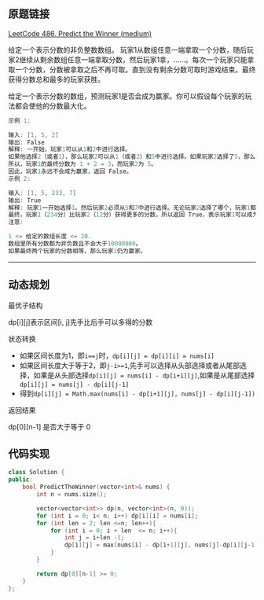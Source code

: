 ## 原题链接

[LeetCode 486. Predict the Winner (medium)](https://leetcode-cn.com/problems/predict-the-winner/)

给定一个表示分数的非负整数数组。 玩家1从数组任意一端拿取一个分数，随后玩家2继续从剩余数组任意一端拿取分数，然后玩家1拿，……。每次一个玩家只能拿取一个分数，分数被拿取之后不再可取。直到没有剩余分数可取时游戏结束。最终获得分数总和最多的玩家获胜。

给定一个表示分数的数组，预测玩家1是否会成为赢家。你可以假设每个玩家的玩法都会使他的分数最大化。

```cpp
示例 1:

输入: [1, 5, 2]
输出: False
解释: 一开始，玩家1可以从1和2中进行选择。
如果他选择2（或者1），那么玩家2可以从1（或者2）和5中进行选择。如果玩家2选择了5，那么玩家1则只剩下1（或者2）可选。
所以，玩家1的最终分数为 1 + 2 = 3，而玩家2为 5。
因此，玩家1永远不会成为赢家，返回 False。
示例 2:

输入: [1, 5, 233, 7]
输出: True
解释: 玩家1一开始选择1。然后玩家2必须从5和7中进行选择。无论玩家2选择了哪个，玩家1都可以选择233。
最终，玩家1（234分）比玩家2（12分）获得更多的分数，所以返回 True，表示玩家1可以成为赢家。
注意:

1 <= 给定的数组长度 <= 20.
数组里所有分数都为非负数且不会大于10000000。
如果最终两个玩家的分数相等，那么玩家1仍为赢家。
```

---

## 动态规划

最优子结构

dp[i][j]表示区间[i, j]先手比后手可以多得的分数

状态转换

- 如果区间长度为1，即`i==j`时，`dp[i][j] = dp[i][i] = nums[i]`
- 如果区间长度大于等于2，即`j-i>=1`,先手可以选择从头部选择或者从尾部选择，如果是从头部选择`dp[i][j] = nums[i] - dp[i+1][j]`,如果是从尾部选择`dp[i][j] = nums[j] - dp[i][j-1]`
- 得到`dp[i][j] = Math.max(nums[i] - dp[i+1][j], nums[j] - dp[i][j-1])`

返回结果

dp[0][n-1] 是否大于等于 0

## 代码实现

```cpp
class Solution {
public:
    bool PredictTheWinner(vector<int>& nums) {
        int n = nums.size();

        vector<vector<int>> dp(n, vector<int>(n, 0));
        for (int i = 0; i< n; i++) dp[i][i] = nums[i];
        for (int len = 2; len <=n; len++){
            for (int i = 0; i + len  <= n; i++){
                int j = i+len -1;
                dp[i][j] = max(nums[i] - dp[i+1][j], nums[j]-dp[i][j-1]);
            }
        }

        return dp[0][n-1] >= 0;
    }
};
```
